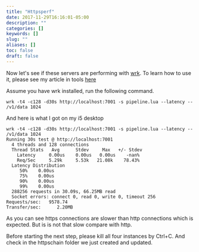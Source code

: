 ```yaml
---
title: "Httpsperf"
date: 2017-11-29T16:16:01-05:00
description: ""
categories: []
keywords: []
slug: ""
aliases: []
toc: false
draft: false
---
```



Now let's see if these servers are performing with
[wrk](https://github.com/wg/wrk). To learn how to use it, please see my
article in tools [here](https://networknt.github.io/light-4j/tools/wrk-perf/)

Assume you have wrk installed, run the following command.

```
wrk -t4 -c128 -d30s http://localhost:7001 -s pipeline.lua --latency -- /v1/data 1024

```
And here is what I got on my i5 desktop

```
wrk -t4 -c128 -d30s http://localhost:7001 -s pipeline.lua --latency -- /v1/data 1024
Running 30s test @ http://localhost:7001
  4 threads and 128 connections
  Thread Stats   Avg      Stdev     Max   +/- Stdev
    Latency     0.00us    0.00us   0.00us    -nan%
    Req/Sec     5.29k     5.53k   21.08k    78.43%
  Latency Distribution
     50%    0.00us
     75%    0.00us
     90%    0.00us
     99%    0.00us
  288256 requests in 30.09s, 66.25MB read
  Socket errors: connect 0, read 0, write 0, timeout 256
Requests/sec:   9578.74
Transfer/sec:      2.20MB
```

As you can see https connections are slower than http connections which is expected. But is 
is not that slow compare with http. 

Before starting the next step, please kill all four instances by Ctrl+C. And check in
the httpschain folder we just created and updated. 

